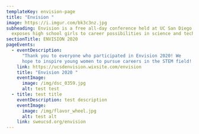 ```yaml
---
templateKey: envision-page
title: "Envision "
image: https://i.imgur.com/bk3c3nz.jpg
subheading: Envision is a free all-day conference held at UC San Diego that
  exposes high school girls to career possibilities in science and technology!
sectionTitle: ENVISION 2020
pageEvents:
  - eventDescription:
      "Thank you to everyone who participated in Envision 2020! We
      hope to inspire young women to pursue careers in the STEM field! "
    link: https://ucsdenvision.wixsite.com/envision
    title: "Envision 2020 "
    eventImage:
      image: /img/dsc_0359.jpg
      alt: test test
  - title: test title
    eventDescription: test description
    eventImage:
      image: /img/flavor_wheel.jpg
      alt: test alt
    link: sweucsd.org/envision
---
```

